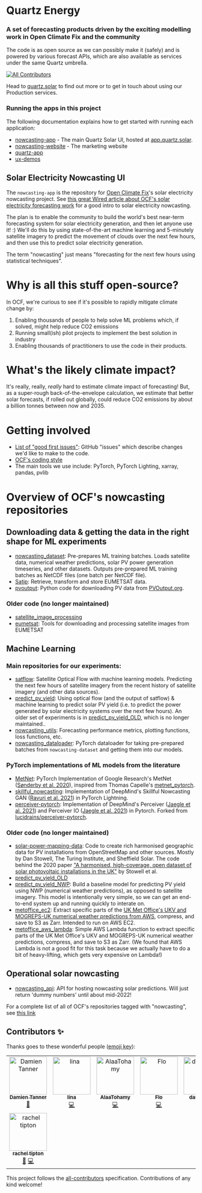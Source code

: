 # Quartz Energy
### A set of forecasting products driven by the exciting modelling work in Open Climate Fix and the community

The code is as open source as we can possibly make it (safely) and is powered by various forecast APIs, which are also available as services under the same Quartz umbrella.

<!-- ALL-CONTRIBUTORS-BADGE:START - Do not remove or modify this section -->
[![All Contributors](https://img.shields.io/badge/all_contributors-8-orange.svg?style=flat-square)](#contributors-)
<!-- ALL-CONTRIBUTORS-BADGE:END -->

Head to [quartz.solar](https://quartz.solar) to find out more or to get in touch about using our Production services.

### Running the apps in this project

The following documentation explains how to get started with running each application:

- [nowcasting-app](apps/nowcasting-app/README.md) - The main Quartz Solar UI, hosted at [app.quartz.solar](app.quartz.solar).
- [nowcasting-website](apps/nowcasting-website/README.md) - The marketing website
- [quartz-app](apps/quartz-app/README.md)
- [ux-demos](apps/ux-demos/README.md)

## Solar Electricity Nowcasting UI

The `nowcasting-app` is the repository for [Open Climate Fix](https://openclimatefix.org/)'s solar electricity nowcasting project. See [this great Wired article about OCF's solar electricity forecasting work](https://www.wired.co.uk/article/solar-weather-forecasting) for a good intro to solar electricity nowcasting.

The plan is to enable the community to build the world's best near-term forecasting system for solar electricity generation, and then let anyone use it! :) We'll do this by using state-of-the-art machine learning and 5-minutely satellite imagery to predict the movement of clouds over the next few hours, and then use this to predict solar electricity generation.

The term "nowcasting" just means "forecasting for the next few hours using statistical techniques".

# Why is all this stuff open-source?

In OCF, we're curious to see if it's possible to rapidly mitigate climate change by:

1. Enabling thousands of people to help solve ML problems which, if solved, might help reduce CO2 emissions
2. Running small(ish) pilot projects to implement the best solution in industry
3. Enabling thousands of practitioners to use the code in their products.

# What's the likely climate impact?

It's really, really, _really_ hard to estimate climate impact of forecasting! But, as a super-rough back-of-the-envelope calculation, we estimate that better solar forecasts, if rolled out globally, could reduce CO2 emissions by about a billion tonnes between now and 2035.

# Getting involved

- [List of "good first issues"](https://github.com/search?l=&p=1&q=user%3Aopenclimatefix+label%3A%22good+first+issue%22&ref=advsearch&type=Issues&utf8=%E2%9C%93&state=open): GitHub "issues" which describe changes we'd like to make to the code.
- [OCF's coding style](https://github.com/openclimatefix/nowcasting/blob/main/coding_style.md)
- The main tools we use include: PyTorch, PyTorch Lighting, xarray, pandas, pvlib

# Overview of OCF's nowcasting repositories

## Downloading data & getting the data in the right shape for ML experiments

- [nowcasting_dataset](https://github.com/openclimatefix/nowcasting_dataset): Pre-prepares ML training batches. Loads satellite data, numerical weather predictions, solar PV power generation timeseries, and other datasets. Outputs pre-prepared ML training batches as NetCDF files (one batch per NetCDF file).
- [Satip](https://github.com/openclimatefix/Satip): Retrieve, transform and store EUMETSAT data.
- [pvoutput](https://github.com/openclimatefix/pvoutput): Python code for downloading PV data from [PVOutput.org](https://PVOutput.org).

### Older code (no longer maintained)

- [satellite_image_processing](https://github.com/openclimatefix/satellite_image_processing)
- [eumetsat](https://github.com/openclimatefix/eumetsat): Tools for downloading and processing satellite images from EUMETSAT

## Machine Learning

### Main repositories for our experiments:

- [satflow](https://github.com/openclimatefix/satflow): Satellite Optical Flow with machine learning models. Predicting the next few hours of satellite imagery from the recent history of satellite imagery (and other data sources).
- [predict_pv_yield](https://github.com/openclimatefix/predict_pv_yield): Using optical flow (and the output of satflow) & machine learning to predict solar PV yield (i.e. to predict the power generated by solar electricity systems over the next few hours). An older set of experiments is in [predict_pv_yield_OLD](https://github.com/openclimatefix/predict_pv_yield_OLD), which is no longer maintained..
- [nowcasting_utils](https://github.com/openclimatefix/nowcasting_utils): Forecasting performance metrics, plotting functions, loss functions, etc.
- [nowcasting_dataloader](https://github.com/openclimatefix/nowcasting_dataloader): PyTorch dataloader for taking pre-prepared batches from `nowcasting-dataset` and getting them into our models.

### PyTorch implementations of ML models from the literature

- [MetNet](https://github.com/openclimatefix/metnet): PyTorch Implementation of Google Research's MetNet ([Sønderby et al. 2020](https://arxiv.org/abs/2003.12140)), inspired from Thomas Capelle's [metnet_pytorch](https://github.com/tcapelle/metnet_pytorch/tree/master/metnet_pytorch).
- [skillful_nowcasting](https://github.com/openclimatefix/skillful_nowcasting): Implementation of DeepMind's Skillful Nowcasting GAN ([Ravuri et al. 2021](https://arxiv.org/abs/2104.00954)) in PyTorch Lightning.
- [perceiver-pytorch](https://github.com/openclimatefix/perceiver-pytorch): Implementation of DeepMind's Perceiver ([Jaegle et al. 2021](https://arxiv.org/abs/2103.03206)) and Perceiver IO ([Jaegle et al. 2021](https://arxiv.org/abs/2107.14795)) in Pytorch. Forked from [lucidrains/perceiver-pytorch](https://github.com/lucidrains/perceiver-pytorch).

### Older code (no longer maintained)

- [solar-power-mapping-data](https://github.com/openclimatefix/solar-power-mapping-data): Code to create rich harmonised geographic data for PV installations from OpenStreetMap and other sources. Mostly by Dan Stowell, The Turing Institute, and Sheffield Solar. The code behind the 2020 paper ["A harmonised, high-coverage, open dataset of solar photovoltaic installations in the UK"](https://www.nature.com/articles/s41597-020-00739-0) by Stowell et al.
- [predict_pv_yield_OLD](https://github.com/openclimatefix/predict_pv_yield_OLD)
- [predict_pv_yield_NWP](https://github.com/openclimatefix/predict_pv_yield_nwp): Build a baseline model for predicting PV yield using NWP (numerical weather predictions), as opposed to satellite imagery. This model is intentionally very simple, so we can get an end-to-end system up and running quickly to interate on.
- [metoffice_ec2](https://github.com/openclimatefix/metoffice_ec2): Extract specific parts of the [UK Met Office's UKV and MOGREPS-UK numerical weather predictions from AWS](https://registry.opendata.aws/uk-met-office/), compress, and save to S3 as Zarr. Intended to run on AWS EC2.
- [metoffice_aws_lambda](https://github.com/openclimatefix/metoffice_aws_lambda): Simple AWS Lambda function to extract specific parts of the UK Met Office's UKV and MOGREPS-UK numerical weather predictions, compress, and save to S3 as Zarr. (We found that AWS Lambda is not a good fit for this task because we actually have to do a bit of heavy-lifting, which gets very expensive on Lambda!)

## Operational solar nowcasting

- [nowcasting_api](https://github.com/openclimatefix/nowcasting_api): API for hosting nowcasting solar predictions. Will just return 'dummy numbers' until about mid-2022!

For a complete list of all of OCF's repositories tagged with "nowcasting", see [this link](https://github.com/search?l=&o=desc&q=topic%3Anowcasting+org%3Aopenclimatefix&s=updated&type=Repositories)

## Contributors ✨

Thanks goes to these wonderful people ([emoji key](https://allcontributors.org/docs/en/emoji-key)):

<!-- ALL-CONTRIBUTORS-LIST:START - Do not remove or modify this section -->
<!-- prettier-ignore-start -->
<!-- markdownlint-disable -->
<table>
  <tbody>
    <tr>
      <td align="center" valign="top" width="14.28%"><a href="http://tanner.me"><img src="https://avatars.githubusercontent.com/u/227?v=4?s=100" width="100px;" alt="Damien Tanner"/><br /><sub><b>Damien Tanner</b></sub></a><br /><a href="#projectManagement-dctanner" title="Project Management">📆</a></td>
      <td align="center" valign="top" width="14.28%"><a href="https://github.com/dlinah"><img src="https://avatars.githubusercontent.com/u/24292074?v=4?s=100" width="100px;" alt="lina"/><br /><sub><b>lina</b></sub></a><br /><a href="https://github.com/openclimatefix/quartz-frontend/commits?author=dlinah" title="Code">💻</a></td>
      <td align="center" valign="top" width="14.28%"><a href="https://github.com/Alaatohamy"><img src="https://avatars.githubusercontent.com/u/26000327?v=4?s=100" width="100px;" alt="AlaaTohamy"/><br /><sub><b>AlaaTohamy</b></sub></a><br /><a href="https://github.com/openclimatefix/quartz-frontend/commits?author=Alaatohamy" title="Code">💻</a></td>
      <td align="center" valign="top" width="14.28%"><a href="https://github.com/flowirtz"><img src="https://avatars.githubusercontent.com/u/6052785?v=4?s=100" width="100px;" alt="Flo"/><br /><sub><b>Flo</b></sub></a><br /><a href="https://github.com/openclimatefix/quartz-frontend/commits?author=flowirtz" title="Code">💻</a></td>
      <td align="center" valign="top" width="14.28%"><a href="http://openclimatefix.org"><img src="https://avatars.githubusercontent.com/u/38562875?v=4?s=100" width="100px;" alt="dantravers"/><br /><sub><b>dantravers</b></sub></a><br /><a href="#ideas-dantravers" title="Ideas, Planning, & Feedback">🤔</a></td>
      <td align="center" valign="top" width="14.28%"><a href="https://github.com/peterdudfield"><img src="https://avatars.githubusercontent.com/u/34686298?v=4?s=100" width="100px;" alt="Peter Dudfield"/><br /><sub><b>Peter Dudfield</b></sub></a><br /><a href="https://github.com/openclimatefix/quartz-frontend/commits?author=peterdudfield" title="Code">💻</a></td>
      <td align="center" valign="top" width="14.28%"><a href="https://github.com/braddf"><img src="https://avatars.githubusercontent.com/u/41056982?v=4?s=100" width="100px;" alt="braddf"/><br /><sub><b>braddf</b></sub></a><br /><a href="https://github.com/openclimatefix/quartz-frontend/commits?author=braddf" title="Code">💻</a> <a href="#design-braddf" title="Design">🎨</a></td>
    </tr>
    <tr>
      <td align="center" valign="top" width="14.28%"><a href="https://github.com/rachel-labri-tipton"><img src="https://avatars.githubusercontent.com/u/86949265?v=4?s=100" width="100px;" alt="rachel tipton"/><br /><sub><b>rachel tipton</b></sub></a><br /><a href="https://github.com/openclimatefix/quartz-frontend/pulls?q=is%3Apr+reviewed-by%3Arachel-labri-tipton" title="Reviewed Pull Requests">👀</a> <a href="https://github.com/openclimatefix/quartz-frontend/commits?author=rachel-labri-tipton" title="Code">💻</a></td>
    </tr>
  </tbody>
</table>

<!-- markdownlint-restore -->
<!-- prettier-ignore-end -->

<!-- ALL-CONTRIBUTORS-LIST:END -->

This project follows the [all-contributors](https://github.com/all-contributors/all-contributors) specification. Contributions of any kind welcome!
